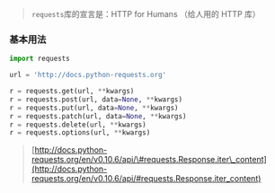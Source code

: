 > `requests`库的宣言是：HTTP for Humans （给人用的 HTTP 库）

### 基本用法

```py
import requests

url = 'http://docs.python-requests.org'

r = requests.get(url, **kwargs)
r = requests.post(url, data=None, **kwargs)
r = requests.put(url, data=None, **kwargs)
r = requests.patch(url, data=None, **kwargs)
r = requests.delete(url, **kwargs)
r = requests.options(url, **kwargs)
```

> [http://docs.python-requests.org/en/v0.10.6/api/\#requests.Response.iter\_content](http://docs.python-requests.org/en/v0.10.6/api/#requests.Response.iter_content)



